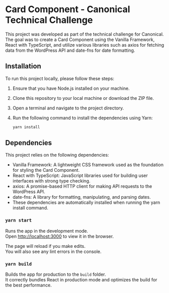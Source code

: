# Card Component - Canonical Technical Challenge

This project was developed as part of the technical challenge for Canonical. The goal was to create a Card Component using the Vanilla Framework, React with TypeScript, and utilize various libraries such as axios for fetching data from the WordPress API and date-fns for date formatting.

## Installation

To run this project locally, please follow these steps:

1. Ensure that you have Node.js installed on your machine.
2. Clone this repository to your local machine or download the ZIP file.
3. Open a terminal and navigate to the project directory.
4. Run the following command to install the dependencies using Yarn:

   ```bash
   yarn install
   
## Dependencies

This project relies on the following dependencies:

- Vanilla Framework: A lightweight CSS framework used as the foundation for styling the Card Component.
- React with TypeScript: JavaScript libraries used for building user interfaces with strong type checking.
- axios: A promise-based HTTP client for making API requests to the WordPress API.
- date-fns: A library for formatting, manipulating, and parsing dates.
- These dependencies are automatically installed when running the yarn install command.

### `yarn start`

Runs the app in the development mode.\
Open [http://localhost:3000](http://localhost:3000) to view it in the browser.

The page will reload if you make edits.\
You will also see any lint errors in the console.

### `yarn build`

Builds the app for production to the `build` folder.\
It correctly bundles React in production mode and optimizes the build for the best performance.
